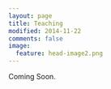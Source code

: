 ```yaml
---
layout: page
title: Teaching
modified: 2014-11-22
comments: false
image:
  feature: head-image2.png
---
```


Coming Soon.